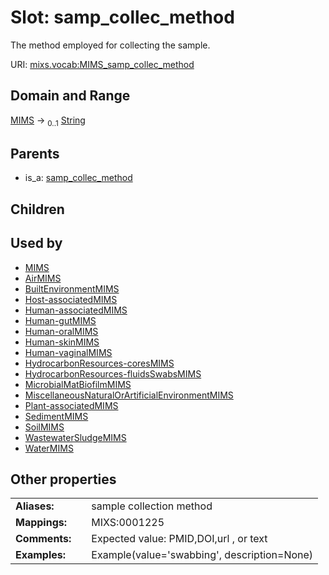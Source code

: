 
# Slot: samp_collec_method


The method employed for collecting the sample.

URI: [mixs.vocab:MIMS_samp_collec_method](https://w3id.org/mixs/vocab/MIMS_samp_collec_method)


## Domain and Range

[MIMS](MIMS.md) &#8594;  <sub>0..1</sub> [String](types/String.md)

## Parents

 *  is_a: [samp_collec_method](samp_collec_method.md)

## Children


## Used by

 * [MIMS](MIMS.md)
 * [AirMIMS](AirMIMS.md)
 * [BuiltEnvironmentMIMS](BuiltEnvironmentMIMS.md)
 * [Host-associatedMIMS](Host-associatedMIMS.md)
 * [Human-associatedMIMS](Human-associatedMIMS.md)
 * [Human-gutMIMS](Human-gutMIMS.md)
 * [Human-oralMIMS](Human-oralMIMS.md)
 * [Human-skinMIMS](Human-skinMIMS.md)
 * [Human-vaginalMIMS](Human-vaginalMIMS.md)
 * [HydrocarbonResources-coresMIMS](HydrocarbonResources-coresMIMS.md)
 * [HydrocarbonResources-fluidsSwabsMIMS](HydrocarbonResources-fluidsSwabsMIMS.md)
 * [MicrobialMatBiofilmMIMS](MicrobialMatBiofilmMIMS.md)
 * [MiscellaneousNaturalOrArtificialEnvironmentMIMS](MiscellaneousNaturalOrArtificialEnvironmentMIMS.md)
 * [Plant-associatedMIMS](Plant-associatedMIMS.md)
 * [SedimentMIMS](SedimentMIMS.md)
 * [SoilMIMS](SoilMIMS.md)
 * [WastewaterSludgeMIMS](WastewaterSludgeMIMS.md)
 * [WaterMIMS](WaterMIMS.md)

## Other properties

|  |  |  |
| --- | --- | --- |
| **Aliases:** | | sample collection method |
| **Mappings:** | | MIXS:0001225 |
| **Comments:** | | Expected value: PMID,DOI,url , or text |
| **Examples:** | | Example(value='swabbing', description=None) |

